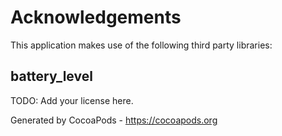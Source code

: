 # Acknowledgements
This application makes use of the following third party libraries:

## battery_level

TODO: Add your license here.

Generated by CocoaPods - https://cocoapods.org
